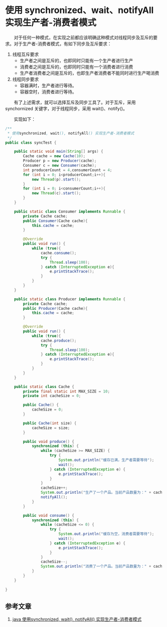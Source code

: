 # 使用 synchronized、wait、notifyAll 实现生产者-消费者模式

　　对于任何一种模式，在实现之前都应该明确这种模式对线程同步及互斥的要求。对于生产者-消费者模式，有如下同步及互斥要求：

1. 线程互斥要求
   * 生产者之间是互斥的，也即同时只能有一个生产者进行生产
   * 消费者之间是互斥的，也即同时只能有一个消费者进行消费
   * 生产者消费者之间是互斥的，也即生产者消费者不能同时进行生产喝消费
2. 线程同步要求
   * 容器满时，生产者进行等待。
   * 容器空时，消费者进行等待。

　　有了上述需求，就可以选择互斥及同步工具了。对于互斥，采用 synchornized 关键字，对于线程同步，采用 wait()、notify()。

　　实现如下：

```java
/**
 * 使用synchronized, wait(), notifyAll() 实现生产者-消费者模式
 */
public class syncTest {

    public static void main(String[] args) {
        Cache cache = new Cache(10);
        Producer p = new Producer(cache);
        Consumer c = new Consumer(cache);
        int producerCount = 4,consumerCount = 4;
        for (int i = 0; i<producerCount;i++){
            new Thread(p).start();
        }
        for (int i = 0; i<consumerCount;i++){
            new Thread(c).start();
        }
    }

    public static class Consumer implements Runnable {
        private Cache cache;
        public Consumer(Cache cache){
            this.cache = cache;
        }

        @Override
        public void run() {
            while (true){
                cache.consume();
                try {
                    Thread.sleep(100);
                } catch (InterruptedException e){
                    e.printStackTrace();
                }
            }
        }
    }

    public static class Producer implements Runnable {
        private Cache cache;
        public Producer(Cache cache){
            this.cache = cache;
        }

        @Override
        public void run() {
            while (true){
                cache.produce();
                try {
                    Thread.sleep(100);
                } catch (InterruptedException e){
                    e.printStackTrace();
                }
            }
        }
    }

    public static class Cache {
        private final static int MAX_SIZE = 10;
        private int cacheSize = 0;

        public Cache() {
            cacheSize = 0;
        }

        public Cache(int size) {
            cacheSize = size;
        }

        public void produce() {
            synchronized (this) {
                while (cacheSize >= MAX_SIZE) {
                    try {
                        System.out.println("缓存已满，生产者需要等待");
                        wait();
                    } catch (InterruptedException e) {
                        e.printStackTrace();
                    }
                }
                cacheSize++;
                System.out.println("生产了一个产品。当前产品数量为：" + cacheSize);
                notifyAll();
            }
        }

        public void consume() {
            synchronized (this) {
                while (cacheSize <= 0) {
                    try {
                        System.out.println("缓存为空，消费者需要等待");
                        wait();
                    } catch (InterruptedException e) {
                        e.printStackTrace();
                    }
                }
                cacheSize--;
                System.out.println("消费了一个产品。当前产品数量为：" + cacheSize);
            }
        }
    }
    
}
```




## 参考文章
1. [java 使用synchronized, wait(), notifyAll() 实现生产者-消费者模式](https://blog.csdn.net/whueratsjtuer/article/details/88964553)